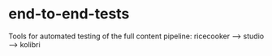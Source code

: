 # end-to-end-tests
Tools for automated testing of the full content pipeline: ricecooker --> studio --> kolibri
